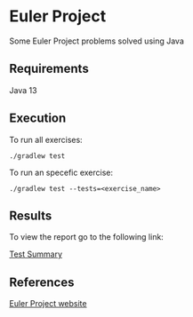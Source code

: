 # Euler Project
Some Euler Project problems solved using Java
## Requirements
Java 13
## Execution
To run all exercises:

`./gradlew test`

To run an specefic exercise:

`./gradlew test --tests=<exercise_name>`
## Results
To view the report go to the following link:

[Test Summary](reports/index.html)
## References
[Euler Project website](https://projecteuler.net/about)